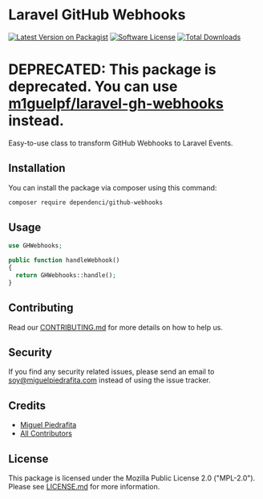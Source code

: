 # Laravel GitHub Webhooks

[![Latest Version on Packagist](https://img.shields.io/packagist/v/dependenci/github-webhooks.svg?style=flat-square)](https://packagist.org/packages/dependenci/github-webhooks)
[![Software License](https://img.shields.io/badge/license-MPLv2.0-blue.svg?style=flat-square)](LICENSE.md)
[![Total Downloads](https://img.shields.io/packagist/dt/dependenci/github-webhooks.svg?style=flat-square)](https://packagist.org/packages/dependenci/github-webhooks)

# DEPRECATED: This package is deprecated. You can use [m1guelpf/laravel-gh-webhooks](https://github.com/m1guelpf/laravel-gh-webhooks) instead.

Easy-to-use class to transform GitHub Webhooks to Laravel Events.

## Installation

You can install the package via composer using this command:

``` bash
composer require dependenci/github-webhooks
```

## Usage

``` php
use GHWebhooks;

public function handleWebhook()
{
  return GHWebhooks::handle();
}
```

## Contributing

Read our [CONTRIBUTING.md](CONTRIBUTING.md) for more details on how to help us.

## Security

If you find any security related issues, please send an email to soy@miguelpiedrafita.com instead of using the issue tracker.

## Credits

- [Miguel Piedrafita](https://github.com/m1guelpf)
- [All Contributors](../../contributors)

## License

This package is licensed under the Mozilla Public License 2.0 ("MPL-2.0"). Please see [LICENSE.md](LICENSE.md) for more information.
